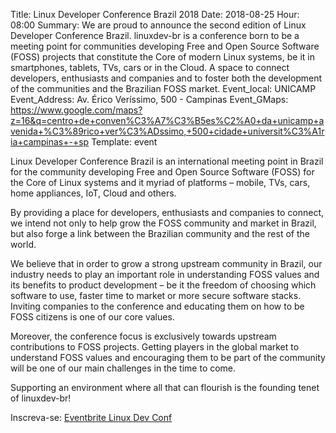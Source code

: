 Title: Linux Developer Conference Brazil 2018
Date: 2018-08-25
Hour: 08:00
Summary: We are proud to announce the second edition of Linux Developer Conference Brazil. linuxdev-br is a conference born to be a meeting point for communities developing Free and Open Source Software (FOSS) projects that constitute the Core of modern Linux systems, be it in smartphones, tablets, TVs, cars or in the Cloud. A space to connect developers, enthusiasts and companies and to foster both the development of the communities and the Brazilian FOSS market.
Event_local: UNICAMP
Event_Address: Av. Érico Veríssimo, 500 - Campinas
Event_GMaps: https://www.google.com/maps?z=16&q=centro+de+conven%C3%A7%C3%B5es%C2%A0+da+unicamp+avenida+%C3%89rico+ver%C3%ADssimo,+500+cidade+universit%C3%A1ria+campinas+-+sp
Template: event



Linux Developer Conference Brazil is an international meeting point in Brazil for the community developing Free and Open Source Software (FOSS) for the Core of Linux systems and it myriad of platforms – mobile, TVs, cars, home appliances, IoT, Cloud and others.

By providing a place for developers, enthusiasts and companies to connect, we intend not only to help grow the FOSS community and market in Brazil, but also forge a link between the Brazilian community and the rest of the world.

We believe that in order to grow a strong upstream community in Brazil, our industry needs to play an important role in understanding FOSS values and its benefits to product development – be it the freedom of choosing which software to use, faster time to market or more secure software stacks. Inviting companies to the conference and educating them on how to be FOSS citizens is one of our core values.

Moreover, the conference focus is exclusively towards upstream contributions to FOSS projects. Getting players in the global market to understand FOSS values and encouraging them to be part of the community will be one of our main challenges in the time to come.

Supporting an environment where all that can flourish is the founding tenet of linuxdev-br!

Inscreva-se: [Eventbrite Linux Dev Conf](https://www.eventbrite.com.br/e/linux-developer-conference-brazil-registration-43794718181)
